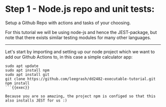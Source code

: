 # Step 1 - Node.js repo and unit tests:

Setup a Github Repo with actions and tasks of your choosing. 

For this tutorial we will be using node-js and hence the JEST-package, but note that there exists similar testing modules for many other languages. 

----

Let's start by importing and setting up our node project which we want to add our Github Actions to, in this case a simple calculator app:

```
sudo apt update
sudo apt install npm
sudo apt install git
git clone https://github.com/leegrash/dd2482-executable-tutorial.git
npm install
```{{exec}}

Because you are so amazing, the project npm is configed so that this also installs JEST for us :)
